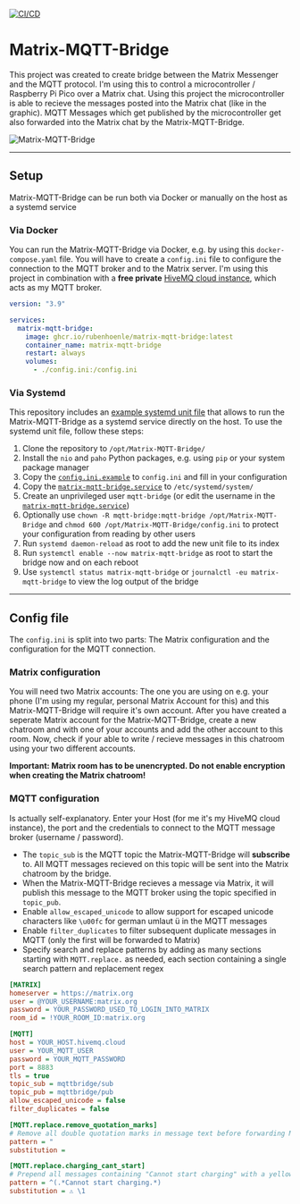 [![CI/CD](https://github.com/rubenhoenle/Matrix-MQTT-Bridge/actions/workflows/build.yml/badge.svg)](https://github.com/rubenhoenle/Matrix-MQTT-Bridge/actions/workflows/build.yml)

# Matrix-MQTT-Bridge

This project was created to create bridge between the Matrix Messenger and the MQTT protocol. I'm using this to control a microcontroller / Raspberry Pi Pico over a Matrix chat. Using this project the microcontroller is able to recieve the messages posted into the Matrix chat (like in the graphic). MQTT Messages which get published by the microcontroller get also forwarded into the Matrix chat by the Matrix-MQTT-Bridge.

![Matrix-MQTT-Bridge](docs/phone_to_pico.png?raw=true)

-----

## Setup
Matrix-MQTT-Bridge can be run both via Docker or manually on the host as a systemd service

### Via Docker
You can run the Matrix-MQTT-Bridge via Docker, e.g. by using this `docker-compose.yaml` file. You will have to create a `config.ini` file to configure the connection to the MQTT broker and to the Matrix server. I'm using this project in combination with a **free private** [HiveMQ cloud instance](https://console.hivemq.cloud/), which acts as my MQTT broker.

```yaml
version: "3.9"

services:
  matrix-mqtt-bridge:
    image: ghcr.io/rubenhoenle/matrix-mqtt-bridge:latest
    container_name: matrix-mqtt-bridge
    restart: always
    volumes:
      - ./config.ini:/config.ini
```

### Via Systemd
This repository includes an [example systemd unit file](matrix-mqtt-bridge.service) that allows to run the Matrix-MQTT-Bridge as a systemd service directly on the host. To use the systemd unit file, follow these steps:

1. Clone the repository to `/opt/Matrix-MQTT-Bridge/`
2. Install the `nio` and `paho` Python packages, e.g. using `pip` or your system package manager
3. Copy the [`config.ini.example`](config.ini.example) to `config.ini` and fill in your configuration
4. Copy the [`matrix-mqtt-bridge.service`](matrix-mqtt-bridge.service) to `/etc/systemd/system/`
5. Create an unprivileged user `mqtt-bridge` (or edit the username in the [`matrix-mqtt-bridge.service`](matrix-mqtt-bridge.service))
6. Optionally use `chown -R mqtt-bridge:mqtt-bridge /opt/Matrix-MQTT-Bridge` and `chmod 600 /opt/Matrix-MQTT-Bridge/config.ini` to protect your configuration from reading by other users
7. Run `systemd daemon-reload` as root to add the new unit file to its index
8. Run `systemctl enable --now matrix-mqtt-bridge` as root to start the bridge now and on each reboot
9. Use `systemctl status matrix-mqtt-bridge` or `journalctl -eu matrix-mqtt-bridge` to view the log output of the bridge

-----

## Config file
The `config.ini` is split into two parts: The Matrix configuration and the configuration for the MQTT connection.

### Matrix configuration
You will need two Matrix accounts: The one you are using on e.g. your phone (I'm using my regular, personal Matrix Account for this) and this Matrix-MQTT-Bridge will require it's own account. After you have created a seperate Matrix account for the Matrix-MQTT-Bridge, create a new chatroom and with one of your accounts and add the other account to this room. Now, check if your able to write / recieve messages in this chatroom using your two different accounts.

**Important: Matrix room has to be unencrypted. Do not enable encryption when creating the Matrix chatroom!**

### MQTT configuration
Is actually self-explanatory. Enter your Host (for me it's my HiveMQ cloud instance), the port and the credentials to connect to the MQTT message broker (username / password).     
- The `topic_sub` is the MQTT topic the Matrix-MQTT-Bridge will **subscribe** to. All MQTT messages recieved on this topic will be sent into the Matrix chatroom by the bridge.
- When the Matrix-MQTT-Bridge recieves a message via Matrix, it will publish this message to the MQTT broker using the topic specified in `topic_pub`.
- Enable `allow_escaped_unicode` to allow support for escaped unicode characters like `\u00fc` for german umlaut ü in the MQTT messages
- Enable `filter_duplicates` to filter subsequent duplicate messages in MQTT (only the first will be forwarded to Matrix)
- Specify search and replace patterns by adding as many sections starting with `MQTT.replace.` as needed, each section containing a single search pattern and replacement regex

```ini
[MATRIX]
homeserver = https://matrix.org
user = @YOUR_USERNAME:matrix.org
password = YOUR_PASSWORD_USED_TO_LOGIN_INTO_MATRIX
room_id = !YOUR_ROOM_ID:matrix.org

[MQTT]
host = YOUR_HOST.hivemq.cloud
user = YOUR_MQTT_USER
password = YOUR_MQTT_PASSWORD
port = 8883
tls = true
topic_sub = mqttbridge/sub
topic_pub = mqttbridge/pub
allow_escaped_unicode = false
filter_duplicates = false

[MQTT.replace.remove_quotation_marks]
# Remove all double quotation marks in message text before forwarding MQTT messages
pattern = "
substitution = 

[MQTT.replace.charging_cant_start]
# Prepend all messages containing "Cannot start charging" with a yellow warning sign emoji
pattern = ^(.*Cannot start charging.*)
substitution = ⚠️ \1
```
